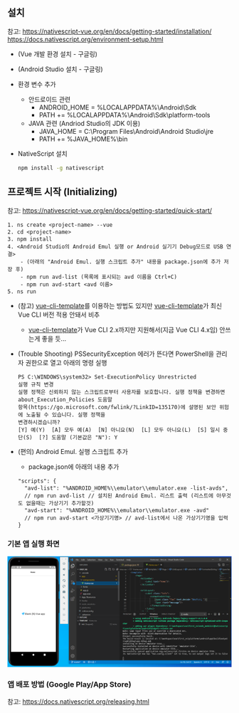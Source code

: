 

## 설치

참고:
https://nativescript-vue.org/en/docs/getting-started/installation/
https://docs.nativescript.org/environment-setup.html

* (Vue 개발 환경 설치 - 구글링)

* (Android Studio 설치 - 구글링)

* 환경 변수 추가

  * 안드로이드 관련
    * ANDROID_HOME = %LOCALAPPDATA%\Android\Sdk
    * PATH += %LOCALAPPDATA%\Android\Sdk\platform-tools
  * JAVA 관련 (Andriod Studio의 JDK 이용)
    * JAVA_HOME = C:\Program Files\Android\Android Studio\jre
    * PATH += %JAVA_HOME%\bin

* NativeScript 설치

  ```bash
  npm install -g nativescript
  ```


## 프로젝트 시작 (Initializing)
참고:
https://nativescript-vue.org/en/docs/getting-started/quick-start/

```
1. ns create <project-name> --vue
2. cd <project-name>
3. npm install
4. <Android Studio의 Android Emul 실행 or Android 실기기 Debug모드로 USB 연결>
	- (아래의 "Android Emul. 실행 스크립트 추가" 내용을 package.json에 추가 저장 후)
	- npm run avd-list (목록에 표시되는 avd 이름을 Ctrl+C)
	- npm run avd-start <avd 이름>
5. ns run
```

* (참고) [vue-cli-template](https://github.com/nativescript-vue/vue-cli-template)를 이용하는 방법도 있지만 [vue-cli-template](https://github.com/nativescript-vue/vue-cli-template)가 최신 Vue CLI 버전 적용 안돼서 비추
  
  * [vue-cli-template](https://github.com/nativescript-vue/vue-cli-template)가 Vue CLI 2.x까지만 지원해서(지금 Vue CLI 4.x임) 안쓰는게 좋을 듯...
  
* (Trouble Shooting) PSSecurityException 에러가 뜬다면
  PowerShell을 관리자 권한으로 열고 아래의 명령 실행

  ```
  PS C:\WINDOWS\system32> Set-ExecutionPolicy Unrestricted
  실행 규칙 변경
  실행 정책은 신뢰하지 않는 스크립트로부터 사용자를 보호합니다. 실행 정책을 변경하면 about_Execution_Policies 도움말
  항목(https://go.microsoft.com/fwlink/?LinkID=135170)에 설명된 보안 위험에 노출될 수 있습니다. 실행 정책을
  변경하시겠습니까?
  [Y] 예(Y)  [A] 모두 예(A)  [N] 아니요(N)  [L] 모두 아니요(L)  [S] 일시 중단(S)  [?] 도움말 (기본값은 "N"): Y
  ```

* (편의) Android Emul. 실행 스크립트 추가
  * package.json에 아래의 내용 추가

  ```
  "scripts": {
    "avd-list": "%ANDROID_HOME%\\emulator\\emulator.exe -list-avds",
    // npm run avd-list // 설치된 Android Emul. 리스트 출력 (리스트에 아무것도 없을때는 가상기기 추가할것)
    "avd-start": "%ANDROID_HOME%\\emulator\\emulator.exe -avd"
    // npm run avd-start <가상기기명> // avd-list에서 나온 가상기기명을 입력
  }
  ```



### 기본 앱 실행 화면

![image-20210515141544256](NativeScript_Vue_%ED%99%98%EA%B2%BD_%EC%84%B8%ED%8C%85.assets/image-20210515141544256.png)



### 앱 배포 방법 (Google Play/App Store)

참고:
https://docs.nativescript.org/releasing.html

